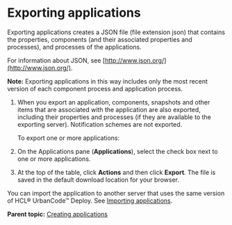 # Exporting applications

Exporting applications creates a JSON file \(file extension json\) that contains the properties, components \(and their associated properties and processes\), and processes of the applications.

For information about JSON, see [http://www.json.org/](http://www.json.org/).

**Note:** Exporting applications in this way includes only the most recent version of each component process and application process.

1.  When you export an application, components, snapshots and other items that are associated with the application are also exported, including their properties and processes \(if they are available to the exporting server\). Notification schemes are not exported.

    To export one or more applications:

2.   On the Applications pane \(**Applications**\), select the check box next to one or more applications. 
3.   At the top of the table, click **Actions** and then click **Export**. The file is saved in the default download location for your browser.

You can import the application to another server that uses the same version of HCL® UrbanCode™ Deploy. See [Importing applications](app_import.md).

**Parent topic:** [Creating applications](../topics/app_create.md)

